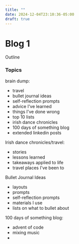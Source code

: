 ```yaml
---
title: ""
date: 2024-12-04T23:10:36-05:00
draft: true
---
```


# Blog 1
Outline

### Topics

brain dump: 
- travel
- bullet journal ideas 
- self-reflection prompts
- advice I've learned
- things I've done wrong
- top 10 lists 
- irish dance chronicles
- 100 days of something blog 
- extended linkedin posts


Irish dance chronicles/travel: 
- stories
- lessons learned
- takeaways applied to life 
- travel places I've been to 

Bullet Journal Ideas
- layouts
- prompts
- self-reflection prompts
- materials I use 
- lists on what to bullet about 

100 days of something blog: 
- advent of code
- mixing music 
- 






